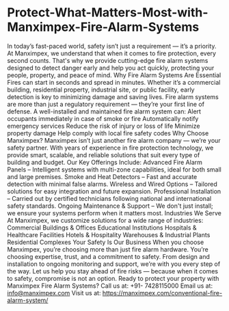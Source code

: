 # Protect-What-Matters-Most-with-Manximpex-Fire-Alarm-Systems
In today’s fast-paced world, safety isn’t just a requirement — it’s a priority. At Manximpex, we understand that when it comes to fire protection, every second counts. That's why we provide cutting-edge fire alarm systems designed to detect danger early and help you act quickly, protecting your people, property, and peace of mind.
Why Fire Alarm Systems Are Essential
Fires can start in seconds and spread in minutes. Whether it’s a commercial building, residential property, industrial site, or public facility, early detection is key to minimizing damage and saving lives. Fire alarm systems are more than just a regulatory requirement — they’re your first line of defense.
A well-installed and maintained fire alarm system can:
Alert occupants immediately in case of smoke or fire
Automatically notify emergency services
Reduce the risk of injury or loss of life
Minimize property damage
Help comply with local fire safety codes
Why Choose Manximpex?
Manximpex isn’t just another fire alarm company — we’re your safety partner. With years of experience in fire protection technology, we provide smart, scalable, and reliable solutions that suit every type of building and budget.
Our Key Offerings Include:
 Advanced Fire Alarm Panels – Intelligent systems with multi-zone capabilities, ideal for both small and large premises.
 Smoke and Heat Detectors – Fast and accurate detection with minimal false alarms.
 Wireless and Wired Options – Tailored solutions for easy integration and future expansion.
 Professional Installation – Carried out by certified technicians following national and international safety standards.
 Ongoing Maintenance & Support – We don't just install; we ensure your systems perform when it matters most.
Industries We Serve
At Manximpex, we customize solutions for a wide range of industries:
Commercial Buildings & Offices
Educational Institutions
Hospitals & Healthcare Facilities
Hotels & Hospitality
Warehouses & Industrial Plants
Residential Complexes
Your Safety Is Our Business
When you choose Manximpex, you’re choosing more than just fire alarm hardware. You’re choosing expertise, trust, and a commitment to safety. From design and installation to ongoing monitoring and support, we’re with you every step of the way.
Let us help you stay ahead of fire risks — because when it comes to safety, compromise is not an option.
Ready to protect your property with Manximpex Fire Alarm Systems?
 Call us at: +91- 7428115000
 Email us at: info@manximpex.com 
Visit us at: https://manximpex.com/conventional-fire-alarm-system/
